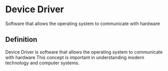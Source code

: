 # Device Driver

Software that allows the operating system to communicate with hardware

## Definition
Device Driver is software that allows the operating system to communicate with hardware This concept is important in understanding modern technology and computer systems.
